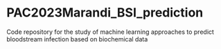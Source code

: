 # PAC2023Marandi_BSI_prediction
Code repository for the study of machine learning approaches to predict bloodstream infection based on biochemical data
